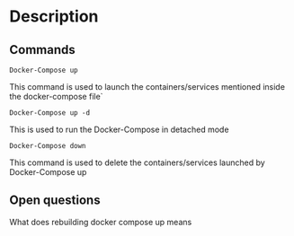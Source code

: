 # Description

## Commands

```
Docker-Compose up
```
This command is used to launch the containers/services mentioned inside the docker-compose file`

```
Docker-Compose up -d
```
This is used to run the Docker-Compose in detached mode


```
Docker-Compose down
```
This command is used to delete the containers/services launched by Docker-Compose up




## Open questions
What does rebuilding docker compose up means